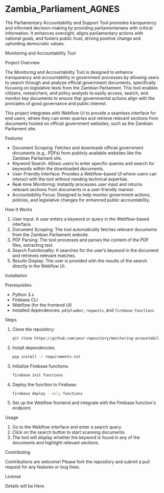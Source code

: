 # Zambia_Parliament_AGNES
The Parliamentary Accountability and Support Tool promotes transparency and informed decision-making by providing parliamentarians with critical information. It enhances oversight, aligns parliamentary actions with national goals, and fosters public trust, driving positive change and upholding democratic values.


 Monitoring and Accountability Tool

 Project Overview

The Monitoring and Accountability Tool is designed to enhance transparency and accountability in government processes by allowing users to search through and analyze official government documents, specifically focusing on legislative texts from the Zambian Parliament. This tool enables citizens, researchers, and policy analysts to easily access, search, and monitor key documents to ensure that governmental actions align with the principles of good governance and public interest.

This project integrates with Webflow UI to provide a seamless interface for end users, where they can enter queries and retrieve relevant sections from documents hosted on official government websites, such as the Zambian Parliament site.

 Features

- Document Scraping: Fetches and downloads official government documents (e.g., PDFs) from publicly available websites like the Zambian Parliament site.
- Keyword Search: Allows users to enter specific queries and search for keywords within the downloaded documents.
- User-Friendly Interface: Provides a Webflow-based UI where users can interact with the tool without needing technical expertise.
- Real-time Monitoring: Instantly processes user input and returns relevant sections from documents in a user-friendly manner.
- Accountability Focus: Designed to help monitor government actions, policies, and legislative changes for enhanced public accountability.

 How It Works

1. User Input: A user enters a keyword or query in the Webflow-based interface.
2. Document Scraping: The tool automatically fetches relevant documents from the Zambian Parliament website.
3. PDF Parsing: The tool processes and parses the content of the PDF files, extracting text.
4. Search Functionality: It searches for the user’s keyword in the document and retrieves relevant matches.
5. Results Display: The user is provided with the results of the search directly in the Webflow UI.

 Installation

 Prerequisites

- Python 3.x
- Firebase CLI
- Webflow (for the frontend UI)
- Installed dependencies: `pdfplumber`, `requests`, and `firebase-functions`

 Steps

1. Clone the repository:
   ```bash
   git clone https://github.com/your-repository/monitoring-accountability-tool.git
   ```

2. Install dependencies:
   ```bash
   pip install -r requirements.txt
   ```

3. Initialize Firebase functions:
   ```bash
   firebase init functions
   ```

4. Deploy the function to Firebase:
   ```bash
   firebase deploy --only functions
   ```

5. Set up the Webflow frontend and integrate with the Firebase function's endpoint.

 Usage

1. Go to the Webflow interface and enter a search query.
2. Click on the search button to start scanning documents.
3. The tool will display whether the keyword is found in any of the documents and highlight relevant sections.

 Contributing

Contributions are welcome! Please fork the repository and submit a pull request for any features or bug fixes.

 License

Details will be Here.

